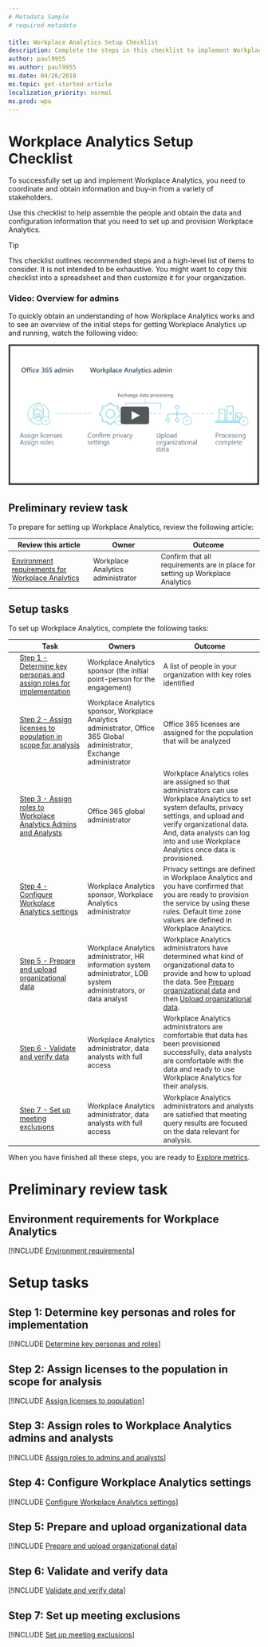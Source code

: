 ```yaml
---
# Metadata Sample
# required metadata

title: Workplace Analytics Setup Checklist
description: Complete the steps in this checklist to implement Workplace Analytics in your organization
author: paul9955
ms.author: paul9955
ms.date: 04/26/2018
ms.topic: get-started-article
localization_priority: normal 
ms.prod: wpa
---
```


# Workplace Analytics Setup Checklist

To successfully set up and implement Workplace Analytics, you need to coordinate and obtain information and buy-in from a variety of stakeholders.

Use this checklist to help assemble the people and obtain the data and configuration information that you need to set up and provision Workplace Analytics.

> [!TIP]
> This checklist outlines recommended steps and a high-level list of items to consider. It is not intended to be exhaustive. You might want to copy this checklist into a spreadsheet and then customize it for your organization.

### Video: Overview for admins

To quickly obtain an understanding of how Workplace Analytics works and to see an overview of the initial steps for getting Workplace Analytics up and running, watch the following video:

<!--
[Admin overview video](https://aka.ms/WpAAdminOverview_Video)
-->

[<img src="../Images/WpA/setup/Admin-overview-sm.png" alt="Admin overview video">](https://aka.ms/WpAAdminOverview_Video)

## Preliminary review task

To prepare for setting up Workplace Analytics, review the following article:  

| Review this article | Owner | Outcome |
|------|-------|---------|
| [Environment requirements for Workplace Analytics](#environment-requirements-for-workplace-analytics) | Workplace Analytics administrator |  <!-- VERIFY THIS WORDING --> Confirm that all requirements are in place for setting up Workplace Analytics     |

## Setup tasks

To set up Workplace Analytics, complete the following tasks:

| | Task | Owners | Outcome |
|---|------|-------|---------|
| <img src="../images/wpa/setup/team-adopt-plan-checklist-box.PNG">  | [Step 1 - Determine key personas and assign roles for implementation](#step-1-determine-key-personas-and-roles-for-implementation) |Workplace Analytics sponsor (the initial point-person for the engagement)       |   A list of people in your organization with key roles identified     |
| <img src="../images/wpa/setup/team-adopt-plan-checklist-box.PNG">  | [Step 2 - Assign licenses to population in scope for analysis](#step-2-assign-licenses-to-population-in-scope-for-analysis)     |   Workplace Analytics sponsor, Workplace Analytics administrator, Office 365 Global administrator, Exchange administrator     | Office 365 licenses are assigned for the population that will be analyzed   |
| <img src="../images/wpa/setup/team-adopt-plan-checklist-box.PNG">  | [Step 3 - Assign roles to Workplace Analytics Admins and Analysts](#step-3-assign-roles-to-workplace-analytics-admins-and-analysts) | Office 365 global administrator   |     Workplace Analytics roles are assigned so that administrators can use Workplace Analytics to set system defaults, privacy settings, and upload and verify organizational data. And,  data analysts can log into and use Workplace Analytics once data is provisioned.   |
| <img src="../images/wpa/setup/team-adopt-plan-checklist-box.PNG">  | [Step 4 - Configure Workplace Analytics settings](#step-4-configure-workplace-analytics-settings) |    Workplace Analytics sponsor, Workplace Analytics administrator   |  Privacy settings are defined in Workplace Analytics and you have confirmed that you are ready to provision the service by using these rules. Default time zone values are defined in Workplace Analytics.  |
| <img src="../images/wpa/setup/team-adopt-plan-checklist-box.PNG">  | [Step 5 - Prepare and upload organizational data](#step-5-prepare-and-upload-organizational-data)    |   Workplace Analytics administrator, HR information system administrator, LOB system administrators, or data analyst     |    Workplace Analytics administrators have determined what kind of organizational data to provide and how to upload the data. See [Prepare organizational data](../Setup/Prepare-organizational-data.md) and then [Upload organizational data](../Setup/Upload-organizational-data.md).    |
| <img src="../images/wpa/setup/team-adopt-plan-checklist-box.PNG">  | [Step 6 - Validate and verify data](#step-6-validate-and-verify-data)    |  Workplace Analytics administrator, data analysts with full access     |    Workplace Analytics administrators are comfortable that data has been provisioned successfully, data analysts are comfortable with the data and ready to use Workplace Analytics for their analysis.     |
| <img src="../images/wpa/setup/team-adopt-plan-checklist-box.PNG">  | [Step 7 - Set up meeting exclusions](#step-7-set-up-meeting-exclusions)  |   Workplace Analytics administrator, data analysts with full access     |     Workplace Analytics administrators and analysts are satisfied that meeting query results are focused on the data relevant for analysis.

When you have finished all these steps, you are ready to [Explore metrics](../Use/Explore-Metrics-Week-in-the-Life.md).

# Preliminary review task

## Environment requirements for Workplace Analytics

[!INCLUDE [Environment requirements](../Setup/Environment-Requirements.md)]

# Setup tasks

## Step 1: Determine key personas and roles for implementation

[!INCLUDE [Determine key personas and roles](../Setup/Determine-key-personas.md)]

## Step 2: Assign licenses to the population in scope for analysis

[!INCLUDE [Assign licenses to population](../Setup/Assign-licenses-to-population.md)]

## Step 3: Assign roles to Workplace Analytics admins and analysts

[!INCLUDE [Assign roles to admins and analysts](../Setup/Assign-roles-to-wpa-admins.md)]

## Step 4: Configure Workplace Analytics settings

[!INCLUDE [Configure Workplace Analytics settings](../Setup/Configure-wpa-settings.md)]  

## Step 5: Prepare and upload organizational data

[!INCLUDE [Prepare and upload organizational data](../Setup/Prep-upload-org-data.md)]

## Step 6: Validate and verify data

[!INCLUDE [Validate and verify data](../Setup/Validate-verify-data.md)]

## Step 7: Set up meeting exclusions

[!INCLUDE [Set up meeting exclusions](../Setup/Set-up-mtg-exclusions.md)]
